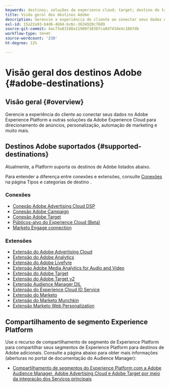 ```yaml
---
keywords: destinos; soluções da experience cloud; target; destino do target; nuvem de anúncios; advertising cloud; Audience Manager; destino do adobe target; target; destino do audience manager;
title: Visão geral dos destinos Adobe
description: Gerencie a experiência do cliente ao conectar seus dados na Platform a outras soluções da Adobe Experience Cloud para direcionamento de anúncios, personalização, automação de marketing e muito mais
exl-id: 15a22a93-b4d6-4b94-bc6c-3634920c7689
source-git-commit: 4ac73a83188a11900f38307ca8d743de4c186fdb
workflow-type: tm+mt
source-wordcount: '230'
ht-degree: 12%

---
```


# Visão geral dos destinos Adobe {#adobe-destinations}

## Visão geral {#overview}

Gerencie a experiência do cliente ao conectar seus dados no Adobe Experience Platform a outras soluções da Adobe Experience Cloud para direcionamento de anúncios, personalização, automação de marketing e muito mais.

## Destinos Adobe suportados {#supported-destinations}

Atualmente, a Platform suporta os destinos de Adobe listados abaixo.

Para entender a diferença entre conexões e extensões, consulte [Conexões](../../destination-types.md#connections) na página Tipos e categorias de destino .

### Conexões

* [Conexão Adobe Advertising Cloud DSP](/help/destinations/catalog/advertising/adobe-advertising-cloud-connection.md)
* [Conexão Adobe Campaign](../email-marketing/adobe-campaign.md)
* [Conexão Adobe Target](/help/destinations/catalog/personalization/adobe-target-connection.md)
* [Públicos-alvo do Experience Cloud (Beta)](/help/destinations/catalog/adobe/experience-cloud-audiences.md)
* [Marketo Engage connection](/help/destinations/catalog/adobe/marketo-engage.md)

### Extensões

* [Extensão do Adobe Advertising Cloud](../advertising/adobe-advertising-cloud.md)
* [Extensão do Adobe Analytics](../analytics/adobe-analytics.md)
* [Extensão do Adobe Livefyre](../social/adobe-livefyre.md)
* [Extensão Adobe Media Analytics for Audio and Video](../analytics/adobe-video-analytics.md)
* [Extensão do Adobe Target](../personalization/adobe-target.md)
* [Extensão do Adobe Target v2](../personalization/adobe-target-v2.md)
* [Extensão Audience Manager DIL](../data-management/aam-dil-extension.md)
* [Extensão do Experience Cloud ID Service](../personalization/adobe-ecid.md)
* [Extensão do Marketo](../email/marketo.md)
* [Extensão do Marketo Munchkin](../email/marketo-munchkin.md)
* [Extensão Marketo Web Personalization](../personalization/marketo-web-personalization.md)

## Compartilhamento de segmento Experience Platform

Use o recurso de compartilhamento de segmento de Experience Platform para compartilhar seus segmentos de Experience Platform para destinos de Adobe adicionais. Consulte a página abaixo para obter mais informações (aberturas no portal de documentação do Audience Manager):

* [Compartilhamento de segmentos do Experience Platform com a Adobe Audience Manager, Adobe Advertising Cloud e Adobe Target por meio da integração dos Serviços principais](https://experienceleague.adobe.com/docs/audience-manager/user-guide/implementation-integration-guides/integration-experience-platform/aam-aep-audience-sharing.html)
